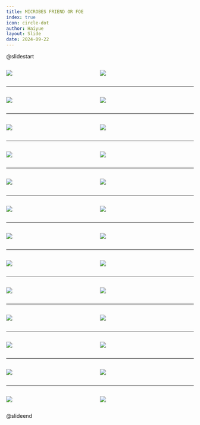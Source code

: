 ```yaml
---
title: MICROBES FRIEND OR FOE
index: true
icon: circle-dot
author: Haiyue
layout: Slide
date: 2024-09-22
---
```

 
@slidestart

<div style="display:flex">
<div style="flex:1">

![](https://raw.githubusercontent.com/yclord/reading/refs/heads/master/english/Level-W/MICROBES%20FRIEND%20OR%20FOE/001.webp)
</div>
<div style="flex:1">

![](https://raw.githubusercontent.com/yclord/reading/refs/heads/master/english/Level-W/MICROBES%20FRIEND%20OR%20FOE/002.webp)
</div>
</div>

---

<div style="display:flex">
<div style="flex:1">

![](https://raw.githubusercontent.com/yclord/reading/refs/heads/master/english/Level-W/MICROBES%20FRIEND%20OR%20FOE/003.webp)
</div>
<div style="flex:1">

![](https://raw.githubusercontent.com/yclord/reading/refs/heads/master/english/Level-W/MICROBES%20FRIEND%20OR%20FOE/004.webp)
</div>
</div>

---

<div style="display:flex">
<div style="flex:1">

![](https://raw.githubusercontent.com/yclord/reading/refs/heads/master/english/Level-W/MICROBES%20FRIEND%20OR%20FOE/005.webp)
</div>
<div style="flex:1">

![](https://raw.githubusercontent.com/yclord/reading/refs/heads/master/english/Level-W/MICROBES%20FRIEND%20OR%20FOE/006.webp)
</div>
</div>

---

<div style="display:flex">
<div style="flex:1">

![](https://raw.githubusercontent.com/yclord/reading/refs/heads/master/english/Level-W/MICROBES%20FRIEND%20OR%20FOE/007.webp)
</div>
<div style="flex:1">

![](https://raw.githubusercontent.com/yclord/reading/refs/heads/master/english/Level-W/MICROBES%20FRIEND%20OR%20FOE/008.webp)
</div>
</div>

---

<div style="display:flex">
<div style="flex:1">

![](https://raw.githubusercontent.com/yclord/reading/refs/heads/master/english/Level-W/MICROBES%20FRIEND%20OR%20FOE/009.webp)
</div>
<div style="flex:1">

![](https://raw.githubusercontent.com/yclord/reading/refs/heads/master/english/Level-W/MICROBES%20FRIEND%20OR%20FOE/010.webp)
</div>
</div>

---

<div style="display:flex">
<div style="flex:1">

![](https://raw.githubusercontent.com/yclord/reading/refs/heads/master/english/Level-W/MICROBES%20FRIEND%20OR%20FOE/011.webp)
</div>
<div style="flex:1">

![](https://raw.githubusercontent.com/yclord/reading/refs/heads/master/english/Level-W/MICROBES%20FRIEND%20OR%20FOE/012.webp)
</div>
</div>

---

<div style="display:flex">
<div style="flex:1">

![](https://raw.githubusercontent.com/yclord/reading/refs/heads/master/english/Level-W/MICROBES%20FRIEND%20OR%20FOE/013.webp)
</div>
<div style="flex:1">

![](https://raw.githubusercontent.com/yclord/reading/refs/heads/master/english/Level-W/MICROBES%20FRIEND%20OR%20FOE/014.webp)
</div>
</div>

---

<div style="display:flex">
<div style="flex:1">

![](https://raw.githubusercontent.com/yclord/reading/refs/heads/master/english/Level-W/MICROBES%20FRIEND%20OR%20FOE/015.webp)
</div>
<div style="flex:1">

![](https://raw.githubusercontent.com/yclord/reading/refs/heads/master/english/Level-W/MICROBES%20FRIEND%20OR%20FOE/016.webp)
</div>
</div>

---

<div style="display:flex">
<div style="flex:1">

![](https://raw.githubusercontent.com/yclord/reading/refs/heads/master/english/Level-W/MICROBES%20FRIEND%20OR%20FOE/017.webp)
</div>
<div style="flex:1">

![](https://raw.githubusercontent.com/yclord/reading/refs/heads/master/english/Level-W/MICROBES%20FRIEND%20OR%20FOE/018.webp)
</div>
</div>

---

<div style="display:flex">
<div style="flex:1">

![](https://raw.githubusercontent.com/yclord/reading/refs/heads/master/english/Level-W/MICROBES%20FRIEND%20OR%20FOE/019.webp)
</div>
<div style="flex:1">

![](https://raw.githubusercontent.com/yclord/reading/refs/heads/master/english/Level-W/MICROBES%20FRIEND%20OR%20FOE/020.webp)
</div>
</div>

---

<div style="display:flex">
<div style="flex:1">

![](https://raw.githubusercontent.com/yclord/reading/refs/heads/master/english/Level-W/MICROBES%20FRIEND%20OR%20FOE/021.webp)
</div>
<div style="flex:1">

![](https://raw.githubusercontent.com/yclord/reading/refs/heads/master/english/Level-W/MICROBES%20FRIEND%20OR%20FOE/022.webp)
</div>
</div>

---

<div style="display:flex">
<div style="flex:1">

![](https://raw.githubusercontent.com/yclord/reading/refs/heads/master/english/Level-W/MICROBES%20FRIEND%20OR%20FOE/023.webp)
</div>
<div style="flex:1">

![](https://raw.githubusercontent.com/yclord/reading/refs/heads/master/english/Level-W/MICROBES%20FRIEND%20OR%20FOE/024.webp)
</div>
</div>

---

<div style="display:flex">
<div style="flex:1">

![](https://raw.githubusercontent.com/yclord/reading/refs/heads/master/english/Level-W/MICROBES%20FRIEND%20OR%20FOE/025.webp)
</div>
<div style="flex:1">

![](https://raw.githubusercontent.com/yclord/reading/refs/heads/master/english/Level-W/MICROBES%20FRIEND%20OR%20FOE/026.webp)
</div>
</div>

@slideend